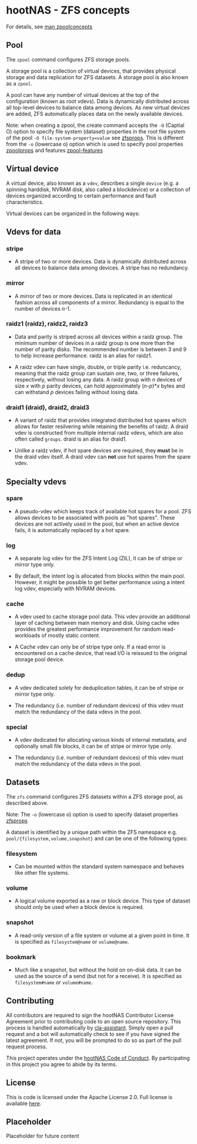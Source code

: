 # hootNAS - ZFS concepts

For details, see [man zpoolconcepts](https://openzfs.github.io/openzfs-docs/man/7/zpoolconcepts.7.html)

## Pool

The `zpool` command configures ZFS storage pools.

A storage pool is a collection of virtual devices, that provides physical 
storage and data replication for ZFS datasets.  A storage pool is also known as 
a `zpool`.

A pool can have any number of virtual devices at the top of the configuration 
(known as root vdevs).  Data is dynamically distributed across all top-level 
devices to balance data among devices.  As new virtual devices are added, ZFS 
automatically places data on the newly available devices.

Note: when creating a zpool, the create command accepts the `-O` (Captial O) 
option to specify file system (dataset) properties in the root file system of 
the pool `-O file-system-property=value` see 
[zfsprops](https://openzfs.github.io/openzfs-docs/man/7/zfsprops.7.html). 
This is different from the `-o` (lowercase o) option which is used to specify 
pool properties 
[zpoolprops](https://openzfs.github.io/openzfs-docs/man/7/zpoolprops.7.html) 
and features 
[zpool-features](https://openzfs.github.io/openzfs-docs/man/7/zpool-features.7.html)

## Virtual device

A virtual device, also known as a `vdev`, describes a single `device` (e.g. a 
spinning harddisk, NVRAM disk, also called a blockdevice) or a collection of 
devices organized according to certain performance and fault characteristics. 

Virtual devices can be organized in the following ways:

## Vdevs for data

### stripe
- A stripe of two or more devices. Data is dynamically distributed across all 
devices to balance data among devices. A stripe has no redundancy.

### mirror
- A mirror of two or more devices. Data is replicated in an identical fashion 
across all components of a mirror. Redundancy is equal to the number of devices 
*n*-1.

### raidz1 (raidz), raidz2, raidz3
- Data and parity is striped across all devices within a raidz group. The 
minimum number of devices in a raidz group is one more than the number of 
parity disks. The recommended number is between 3 and 9 to help increase 
performance. raidz is an alias for raidz1. 

- A raidz vdev can have single, double, or triple parity i.e. reduncancy, 
meaning that the raidz group can sustain one, two, or three failures, 
respectively, without losing any data. A raidz group with *n* devices of size 
*x* with *p* parity devices, can hold approximately (*n*-*p*)**x* bytes and 
can withstand *p* devices failing without losing data. 

### draid1 (draid), draid2, draid3
- A variant of raidz that provides integrated distributed hot spares which 
allows for faster resilvering while retaining the benefits of raidz.  A draid
vdev is constructed from multiple internal raidz vdevs, which are also often 
called `groups`. draid is an alias for draid1.

- Unlike a raidz vdev, if hot spare devices are required, they **must** be in 
the draid vdev itself. A draid vdev can **not** use hot spares from the 
spare vdev.

## Specialty vdevs

### spare
- A pseudo-vdev which keeps track of available hot spares for a pool. ZFS 
allows devices to be associated with pools as "hot spares". These devices are 
not actively used in the pool, but when an active device fails, it is 
automatically replaced by a hot spare.

### log
- A separate log vdev for the ZFS Intent Log (ZIL), it can be of stripe or
mirror type only.

- By default, the intent log is allocated from blocks within the main pool. 
However, it might be possible to get better performance using a intent log 
vdev, especially with NVRAM devices.

### cache
- A vdev used to cache storage pool data. This vdev provide an additional 
layer of caching between main memory and disk. Using cache vdev provides the 
greatest performance improvement for random read-workloads of mostly static 
content.

- A Cache vdev can only be of stripe type only. If a read 
error is encountered on a cache device, that read I/O is reissued to the 
original storage pool device.

### dedup
- A vdev dedicated solely for deduplication tables, it can be of stripe or
mirror type only.

- The redundancy (i.e. number of redundant devices) of this vdev must match the 
redundancy of the data vdevs in the pool.

### special
- A vdev dedicated for allocating various kinds of internal metadata, 
and optionally small file blocks, it can be of stripe or mirror type only.

- The redundancy (i.e. number of redundant devices) of this vdev must match the 
redundancy of the data vdevs in the pool.

## Datasets

The `zfs` command configures ZFS datasets within a ZFS storage pool, as 
described above. 

Note: The `-o` (lowercase o) option is used to specify dataset properties 
[zfsprops](https://openzfs.github.io/openzfs-docs/man/7/zfsprops.7.html)

A dataset is identified by a unique path within the ZFS namespace e.g. 
`pool/{filesystem,volume,snapshot}` and can be one of the following types:

### filesystem
- Can be mounted within the standard system namespace and behaves like other 
file systems.

### volume
- A logical volume exported as a raw or block device.  This type of dataset 
should only be used when a block device is required.

### snapshot
- A read-only version of a file system or volume at a given point in time. It is 
specified as `filesystem@name` or `volume@name`.

### bookmark
- Much like a snapshot, but without the hold on on-disk data. It can be used as 
the source of a send (but not for a receive). It is specified as 
`filesystem#name` or `volume#name`.

## Contributing

All contributors are required to sign the hootNAS Contributor 
License Agreement prior to contributing code to an open source repository. This 
process is handled automatically by [cla-assistant](https://cla-assistant.io/). 
Simply open a pull request and a bot will automatically check to see if you 
have signed the latest agreement. If not, you will be prompted to do so as part 
of the pull request process. 

This project operates under the [hootNAS Code of Conduct](#placeholder). By 
participating in this project you agree to abide by its terms. 

## License

This is code is licensed under the Apache License 2.0. Full license is 
available [here](../LICENSE).

## Placeholder

Placeholder for future content